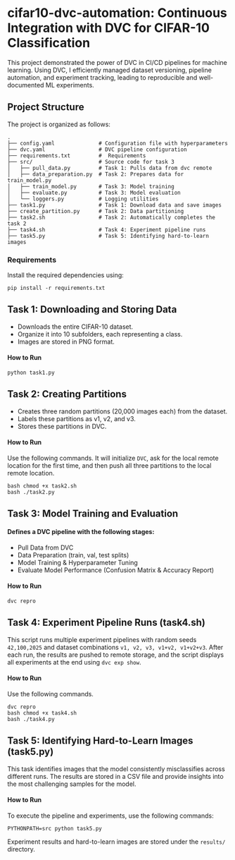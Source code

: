 # cifar10-dvc-automation: Continuous Integration with DVC for CIFAR-10 Classification
This project demonstrated the power of DVC in CI/CD pipelines for machine learning. Using DVC, I efficiently managed dataset versioning, pipeline automation, and experiment tracking, leading to reproducible and well-documented ML experiments.


## Project Structure
The project is organized as follows:
```
.
├── config.yaml              # Configuration file with hyperparameters
├── dvc.yaml                 # DVC pipeline configuration
├── requirements.txt         #  Requirements
├── src/                     # Source code for task 3
│   ├── pull_data.py         # Task 1: Pulls data from dvc remote
│   ├── data_preparation.py  # Task 2: Prepares data for train_model.py
│   ├── train_model.py       # Task 3: Model training 
│   ├── evaluate.py          # Task 3: Model evaluation 
│   └── loggers.py           # Logging utilities
├── task1.py                 # Task 1: Download data and save images
├── create_partition.py      # Task 2: Data partitioning
├── task2.sh                 # Task 2: Automatically completes the task 2
├── task4.sh                 # Task 4: Experiment pipeline runs
├── task5.py                 # Task 5: Identifying hard-to-learn images
```
### Requirements
Install the required dependencies using:
```
pip install -r requirements.txt
```

## Task 1: Downloading and Storing Data
- Downloads the entire CIFAR-10 dataset.
- Organize it into 10 subfolders, each representing a class.
-  Images are stored in PNG format.

#### How to Run
```
python task1.py
```

## Task 2: Creating Partitions
- Creates three random partitions (20,000 images each) from the dataset.
- Labels these partitions as v1, v2, and v3.
- Stores these partitions in DVC.

#### How to Run
Use the following commands. It will initialize `DVC`, ask for the local remote location for the first time, and then push all three partitions to the local remote location.
```
bash chmod +x task2.sh
bash ./task2.py
```

## Task 3: Model Training and Evaluation
#### Defines a DVC pipeline with the following stages:
- Pull Data from DVC
- Data Preparation (train, val, test splits)
- Model Training & Hyperparameter Tuning
- Evaluate Model Performance (Confusion Matrix & Accuracy Report)

#### How to Run
```
dvc repro
```

## Task 4: Experiment Pipeline Runs (task4.sh)
This script runs multiple experiment pipelines with random seeds `42,100,2025` and dataset combinations `v1, v2, v3, v1+v2, v1+v2+v3`. After each run, the results are pushed to remote storage, and the script displays all experiments at the end using `dvc exp show`.
#### How to Run
Use the following commands.
```
dvc repro
bash chmod +x task4.sh
bash ./task4.py
```

## Task 5: Identifying Hard-to-Learn Images (task5.py)
This task identifies images that the model consistently misclassifies across different runs. The results are stored in a CSV file and provide insights into the most challenging samples for the model.

#### How to Run
To execute the pipeline and experiments, use the following commands:
```
PYTHONPATH=src python task5.py
```

Experiment results and hard-to-learn images are stored under the `results/` directory.

